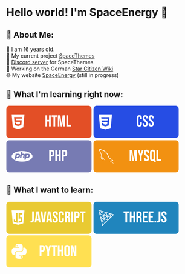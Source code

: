 # Hello world! I'm SpaceEnergy 👋

## 💫 About Me:
🧑 I am 16 years old. <br>
🔭 My current project [SpaceThemes](https://github.com/SkyEnergy0/SpaceTheme-Discord) <br>
🤝 [Discord server](https://discord.gg/7Zv8Xz3Vzn) for SpaceThemes <br>
🔧 Working on the German [Star Citizen Wiki](https://star-citizen.wiki) <br>
🌐 My website [SpaceEnergy](https://skyenergy0.github.io) (still in progress)

## 🌱 What I'm learning right now:
<img src="https://github.com/SpaceEnergy/SpaceEnergy/blob/main/HTML.svg" alt="HTML"> <img src="https://github.com/SpaceEnergy/SpaceEnergy/blob/main/CSS.svg" alt="CSS"> <img src="https://github.com/SpaceEnergy/SpaceEnergy/blob/main/PHP.svg" alt="PHP"> <img src="https://github.com/SpaceEnergy/SpaceEnergy/blob/main/MYSQL.svg" alt="MySQL">

## 🌱 What I want to learn:
<img src="https://github.com/SpaceEnergy/SpaceEnergy/blob/main/JavaScript.svg" alt="JavaScript"> <img src="https://github.com/SpaceEnergy/SpaceEnergy/blob/main/Three.js.svg" alt="Three.js"> <img src="https://github.com/SpaceEnergy/SpaceEnergy/blob/main/Python.svg" alt="Python">

